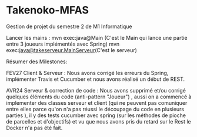 # Takenoko-MFAS

Gestion de projet du semestre 2 de M1 Informatique

Lancer les mains : mvn exec:java@Main (C'est le Main qui lance une partie entre 3 joueurs implémentés avec Spring) 
                   mvn exec:java@takeserveur.MainServeur(C'est le serveur) 
                  

Résumer des Milestones:

FEV27 Client & Serveur : Nous avons corrigé les erreurs du Spring, implémenter Travis et Cucumber et nous avons réalisé un début de REST.

AVR24 Serveur & correction de code : Nous avons supprimé et/ou corrigé quelques éléments du code (anti-pattern "Joueur") , aussi on a commencé à implementer des classes serveur et client (qui ne peuvent pas comuniquer entre elles parce qu'on n'a pas réussi le découpage du code en plusieurs parties ), il y des tests cucumber avec spring (sur les méthodes de pioche de parcelles et d'objectifs) et vu que nous avons pris du retard sur le Rest le Docker n'a pas été fait. 